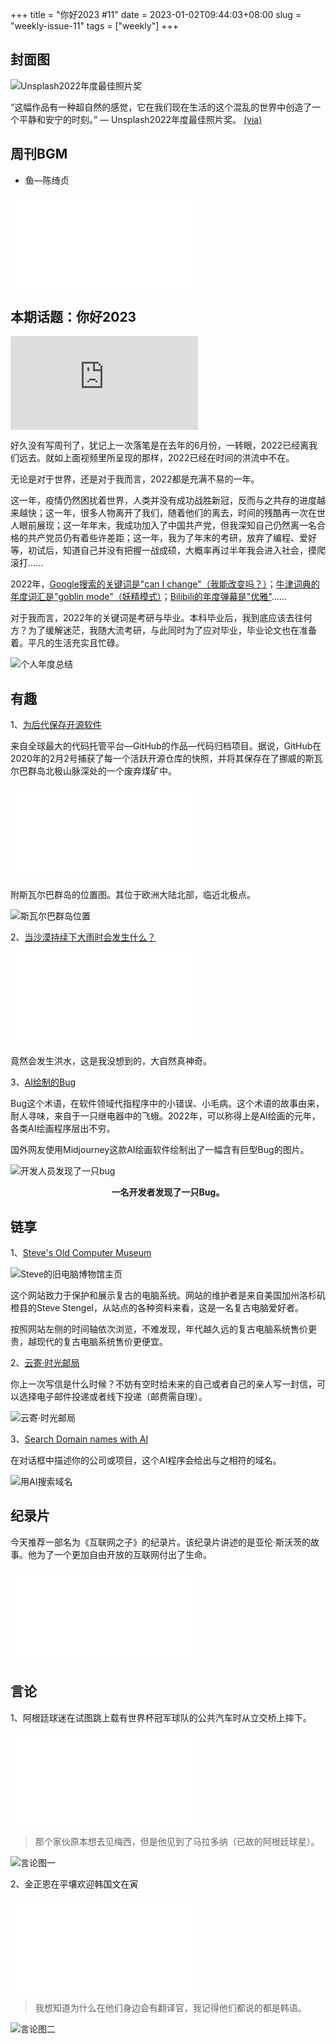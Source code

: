 +++
title = "你好2023 #11"
date = 2023-01-02T09:44:03+08:00
slug = "weekly-issue-11"
tags = ["weekly"]
+++

## 封面图

![Unsplash2022年度最佳照片奖](https://vip2.loli.io/2023/01/02/aEuIAXRplML1ib6.webp)

“这幅作品有一种超自然的感觉，它在我们现在生活的这个混乱的世界中创造了一个平静和安宁的时刻。” — Unsplash2022年度最佳照片奖。 [(via)](https://awards.unsplash.com/2022/#/community-photo)

## 周刊BGM

+ 鱼—陈绮贞

<iframe src="//player.bilibili.com/player.html?aid=690206806&bvid=BV1V24y1m7Yx&cid=893402014&page=1" scrolling="no" border="0" frameborder="no" framespacing="0" allowfullscreen="true" class="bilibili"> </iframe>

## 本期话题：你好2023

<iframe src="https://player.bilibili.com/player.html?aid=519647638&bvid=BV1Wg411x7sx&cid=948309604&page=1"  scrolling="no" border="0" frameborder="no" framespacing="0" allowfullscreen="true" class="bilibili"> </iframe>

好久没有写周刊了，犹记上一次落笔是在去年的6月份，一转眼，2022已经离我们远去。就如上面视频里所呈现的那样，2022已经在时间的洪流中不在。

无论是对于世界，还是对于我而言，2022都是充满不易的一年。

这一年，疫情仍然困扰着世界，人类并没有成功战胜新冠，反而与之共存的进度越来越快；这一年，很多人物离开了我们，随着他们的离去，时间的残酷再一次在世人眼前展现；这一年年末，我成功加入了中国共产党，但我深知自己仍然离一名合格的共产党员仍有着些许差距；这一年，我为了年末的考研，放弃了编程、爱好等，初试后，知道自己并没有把握一战成硕，大概率再过半年我会进入社会，摸爬滚打......

2022年，[Google搜索的关键词是"can I change"（我能改变吗？）](https://about.google/stories/year-in-search/)；[牛津词典的年度词汇是"goblin mode"（妖精模式）](https://languages.oup.com/word-of-the-year/2022/)；[Bilibili的年度弹幕是"优雅"](https://www.bilibili.com/blackboard/activity-Lvg7KQjIag.html)......


对于我而言，2022年的关键词是考研与毕业。本科毕业后，我到底应该去往何方？为了缓解迷茫，我随大流考研，与此同时为了应对毕业，毕业论文也在准备着。平凡的生活充实且忙碌。

![个人年度总结](https://vip2.loli.io/2023/01/02/KgnlDVQxm6biZA9.webp)



## 有趣

1、[为后代保存开源软件](https://archiveprogram.github.com/)

来自全球最大的代码托管平台—GitHub的作品—代码归档项目。据说，GitHub在2020年的2月2号捕获了每一个活跃开源仓库的快照，并将其保存在了挪威的斯瓦尔巴群岛北极山脉深处的一个废弃煤矿中。

<iframe src="//player.bilibili.com/player.html?aid=711477211&bvid=BV1rD4y1m78m&cid=214423471&page=1" scrolling="no" border="0" frameborder="no" framespacing="0" allowfullscreen="true" class="bilibili"> </iframe>

附斯瓦尔巴群岛的位置图。其位于欧洲大陆北部，临近北极点。

![斯瓦尔巴群岛位置](https://vip2.loli.io/2023/01/02/O3Q47U8tDaV1IH2.webp)



2、[当沙漠持续下大雨时会发生什么？](https://www.reddit.com/r/MTRelaxation67/comments/z88ihb/what_happens_when_a_desert_gets_rain/)

<iframe src="//player.bilibili.com/player.html?aid=222212428&bvid=BV198411E7e2&cid=948497301&page=1" scrolling="no" border="0" frameborder="no" framespacing="0" allowfullscreen="true" class="bilibili"> </iframe>

竟然会发生洪水，这是我没想到的，大自然真神奇。

3、[AI绘制的Bug](https://www.reddit.com/r/weirddalle/comments/zi14ae/a_developer_finding_a_bug_now_even_more_literal/)

Bug这个术语，在软件领域代指程序中的小错误、小毛病。这个术语的故事由来，耐人寻味，来自于一只继电器中的飞蛾。2022年，可以称得上是AI绘画的元年，各类AI绘画程序层出不穷。

国外网友使用Midjourney这款AI绘画软件绘制出了一幅含有巨型Bug的图片。

![开发人员发现了一只bug](https://vip2.loli.io/2023/01/02/2GXpwSm9gbKYNkP.webp)

<center><b>一名开发者发现了一只Bug。</b></center>



## 链享

1、[Steve's Old Computer Museum](http://oldcomputers.net/)

![Steve的旧电脑博物馆主页](https://vip2.loli.io/2023/01/02/hvIUFY1OsCun3WG.webp)

这个网站致力于保护和展示复古的电脑系统。网站的维护者是来自美国加州洛杉矶橙县的Steve Stengel，从站点的各种资料来看，这是一名复古电脑爱好者。

按照网站左侧的时间轴依次浏览，不难发现，年代越久远的复古电脑系统售价更贵，越现代的复古电脑系统售价更便宜。

2、[云寄·时光邮局](https://mail.totime.cn/)

你上一次写信是什么时候？不妨有空时给未来的自己或者自己的亲人写一封信，可以选择电子邮件投递或者线下投递（邮费需自理）。

![云寄·时光邮局](https://vip2.loli.io/2023/01/02/hqfUyZFOr8pT2cl.webp)

3、[Search Domain names with AI](https://smartynames.com/)

在对话框中描述你的公司或项目，这个AI程序会给出与之相符的域名。

![用AI搜索域名](https://vip2.loli.io/2023/01/03/qEVwyag3XLeK5T9.webp)



## 纪录片

今天推荐一部名为《互联网之子》的纪录片。该纪录片讲述的是亚伦·斯沃茨的故事。他为了一个更加自由开放的互联网付出了生命。

<iframe src="//player.bilibili.com/player.html?aid=16549975&bvid=BV1rx411V75r&cid=26994578&page=1" scrolling="no" border="0" frameborder="no" framespacing="0" allowfullscreen="true" class="bilibili"> </iframe>



## 言论

1、阿根廷球迷在试图跳上载有世界杯冠军球队的公共汽车时从立交桥上摔下。

<iframe src="//player.bilibili.com/player.html?aid=692206780&bvid=BV1Z24y1v7ix&cid=949017983&page=1" scrolling="no" border="0" frameborder="no" framespacing="0" allowfullscreen="true" class="bilibili"> </iframe>

> 那个家伙原本想去见梅西，但是他见到了马拉多纳（已故的阿根廷球星）。

![言论图一](https://vip2.loli.io/2023/01/03/MJ3pTB2ifegnqxb.webp)

2、金正恩在平壤欢迎韩国文在寅

<iframe src="//player.bilibili.com/player.html?aid=31962726&bvid=BV1NW411C76X&cid=55906755&page=1" scrolling="no" border="0" frameborder="no" framespacing="0" allowfullscreen="true" class="bilibili"> </iframe>

> 我想知道为什么在他们身边会有翻译官，我记得他们都说的都是韩语。

![言论图二](https://vip2.loli.io/2023/01/03/xyYFH9dkIvr8UmM.webp)

